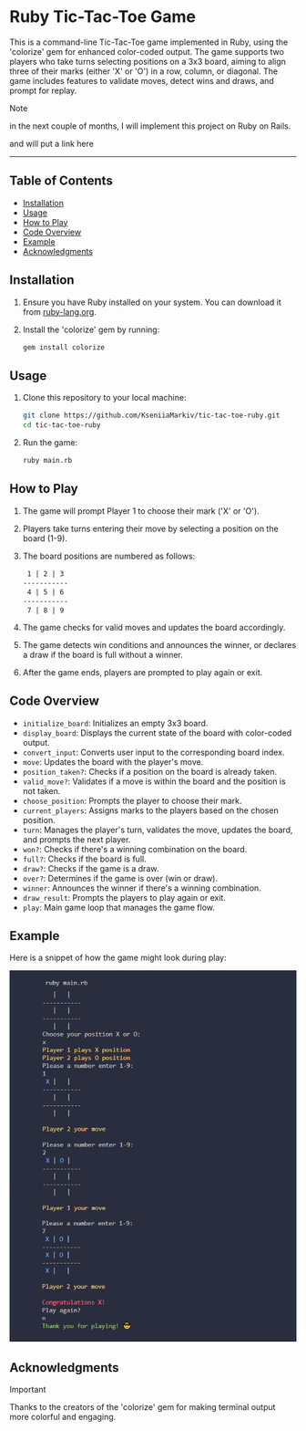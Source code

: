 # Ruby Tic-Tac-Toe Game

This is a command-line Tic-Tac-Toe game implemented in Ruby, using the 'colorize' gem for enhanced color-coded output. The game supports two players who take turns selecting positions on a 3x3 board, aiming to align three of their marks (either 'X' or 'O') in a row, column, or diagonal. The game includes features to validate moves, detect wins and draws, and prompt for replay.
> [!NOTE]
> in the next couple of months, I will implement this project on Ruby on Rails.
> 
> and will put a link here
----------------------------------
## Table of Contents

- [Installation](#installation)
- [Usage](#usage)
- [How to Play](#how-to-play)
- [Code Overview](#code-overview)
- [Example](#example)
- [Acknowledgments](#acknowledgments)


## Installation

1. Ensure you have Ruby installed on your system. You can download it from [ruby-lang.org](https://www.ruby-lang.org/en/downloads/).

2. Install the 'colorize' gem by running:
   ```sh
   gem install colorize
   ```

## Usage

1. Clone this repository to your local machine:
   ```sh
   git clone https://github.com/KseniiaMarkiv/tic-tac-toe-ruby.git
   cd tic-tac-toe-ruby
   ```

2. Run the game:
   ```sh
   ruby main.rb
   ```


## How to Play

1. The game will prompt Player 1 to choose their mark ('X' or 'O').
2. Players take turns entering their move by selecting a position on the board (1-9).
3. The board positions are numbered as follows:

   ```
    1 | 2 | 3
   -----------
    4 | 5 | 6
   -----------
    7 | 8 | 9
   ```

4. The game checks for valid moves and updates the board accordingly.
5. The game detects win conditions and announces the winner, or declares a draw if the board is full without a winner.
6. After the game ends, players are prompted to play again or exit.


## Code Overview

- `initialize_board`: Initializes an empty 3x3 board.
- `display_board`: Displays the current state of the board with color-coded output.
- `convert_input`: Converts user input to the corresponding board index.
- `move`: Updates the board with the player's move.
- `position_taken?`: Checks if a position on the board is already taken.
- `valid_move?`: Validates if a move is within the board and the position is not taken.
- `choose_position`: Prompts the player to choose their mark.
- `current_players`: Assigns marks to the players based on the chosen position.
- `turn`: Manages the player's turn, validates the move, updates the board, and prompts the next player.
- `won?`: Checks if there's a winning combination on the board.
- `full?`: Checks if the board is full.
- `draw?`: Checks if the game is a draw.
- `over?`: Determines if the game is over (win or draw).
- `winner`: Announces the winner if there's a winning combination.
- `draw_result`: Prompts the players to play again or exit.
- `play`: Main game loop that manages the game flow.

## Example

Here is a snippet of how the game might look during play:

![alt text](https://github.com/KseniiaMarkiv/tic-tac-toe-ruby/blob/main/example_game_output.png?raw=true)

## Acknowledgments
> [!IMPORTANT]
> Thanks to the creators of the 'colorize' gem for making terminal output more colorful and engaging.
